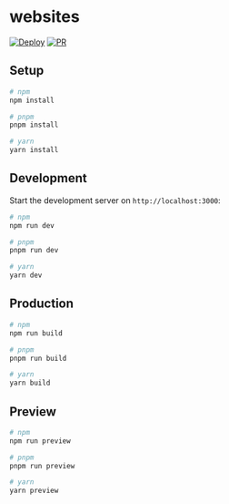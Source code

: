 # websites

[![Deploy](https://github.com/insco-inc/websites/actions/workflows/deploy.yml/badge.svg)](https://github.com/insco-inc/websites/actions/workflows/deploy.yml)
[![PR](https://github.com/insco-inc/websites/actions/workflows/pr.yml/badge.svg)](https://github.com/insco-inc/websites/actions/workflows/pr.yml)

## Setup

```bash
# npm
npm install

# pnpm
pnpm install

# yarn
yarn install
```

## Development

Start the development server on `http://localhost:3000`:

```bash
# npm
npm run dev

# pnpm
pnpm run dev

# yarn
yarn dev
```

## Production

```bash
# npm
npm run build

# pnpm
pnpm run build

# yarn
yarn build
```

## Preview

```bash
# npm
npm run preview

# pnpm
pnpm run preview

# yarn
yarn preview
```
